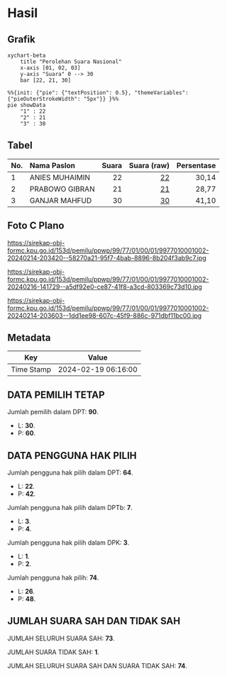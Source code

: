 # Hasil

## Grafik

```mermaid
xychart-beta
    title "Perolehan Suara Nasional"
    x-axis [01, 02, 03]
    y-axis "Suara" 0 --> 30
    bar [22, 21, 30]
```

```mermaid
%%{init: {"pie": {"textPosition": 0.5}, "themeVariables": {"pieOuterStrokeWidth": "5px"}} }%%
pie showData
    "1" : 22
    "2" : 21
    "3" : 30
```

## Tabel

| No. | Nama Paslon    | Suara | Suara (raw) | Persentase |
|:--- |:-------------- | -----:| -----------:| ----------:|
| 1   | ANIES MUHAIMIN | 22    | [22][p-1]   | 30,14      |
| 2   | PRABOWO GIBRAN | 21    | [21][p-2]   | 28,77      |
| 3   | GANJAR MAHFUD  | 30    | [30][p-3]   | 41,10      |


[p-1]: https://github.com/gigit-pemilu/pemilu-2024/blob/main/pilpres/hitung-suara/sub/99-luar-negeri/sub/77-mumbai-india/sub/01-mumbai-india/sub/0001-mumbai-india/sub/002-tps-001/sub/paslon-1.txt
[p-2]: https://github.com/gigit-pemilu/pemilu-2024/blob/main/pilpres/hitung-suara/sub/99-luar-negeri/sub/77-mumbai-india/sub/01-mumbai-india/sub/0001-mumbai-india/sub/002-tps-001/sub/paslon-2.txt
[p-3]: https://github.com/gigit-pemilu/pemilu-2024/blob/main/pilpres/hitung-suara/sub/99-luar-negeri/sub/77-mumbai-india/sub/01-mumbai-india/sub/0001-mumbai-india/sub/002-tps-001/sub/paslon-3.txt

## Foto C Plano

https://sirekap-obj-formc.kpu.go.id/153d/pemilu/ppwp/99/77/01/00/01/9977010001002-20240214-203420--58270a21-95f7-4bab-8896-8b204f3ab9c7.jpg

https://sirekap-obj-formc.kpu.go.id/153d/pemilu/ppwp/99/77/01/00/01/9977010001002-20240216-141729--a5df92e0-ce87-41f8-a3cd-803369c73d10.jpg

https://sirekap-obj-formc.kpu.go.id/153d/pemilu/ppwp/99/77/01/00/01/9977010001002-20240214-203603--1dd1ee98-607c-45f9-886c-971dbf11bc00.jpg


## Metadata

| Key        | Value               |
| ---------- | ------------------- |
| Time Stamp | 2024-02-19 06:16:00 |


## DATA PEMILIH TETAP

Jumlah pemilih dalam DPT: **90**.
 * L: **30**.
 * P: **60**.

## DATA PENGGUNA HAK PILIH

Jumlah pengguna hak pilih dalam DPT: **64**.
 * L: **22**.
 * P: **42**.

Jumlah pengguna hak pilih dalam DPTb: **7**.
 * L: **3**.
 * P: **4**.

Jumlah pengguna hak pilih dalam DPK: **3**.
 * L: **1**.
 * P: **2**.

Jumlah pengguna hak pilih: **74**.
 * L: **26**.
 * P: **48**.

## JUMLAH SUARA SAH DAN TIDAK SAH

JUMLAH SELURUH SUARA SAH: **73**.

JUMLAH SUARA TIDAK SAH: **1**.

JUMLAH SELURUH SUARA SAH DAN SUARA TIDAK SAH: **74**.


